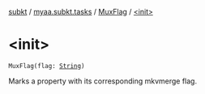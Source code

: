 [subkt](../../index.md) / [myaa.subkt.tasks](../index.md) / [MuxFlag](index.md) / [&lt;init&gt;](./-init-.md)

# &lt;init&gt;

`MuxFlag(flag: `[`String`](https://kotlinlang.org/api/latest/jvm/stdlib/kotlin/-string/index.html)`)`

Marks a property with its corresponding mkvmerge flag.

